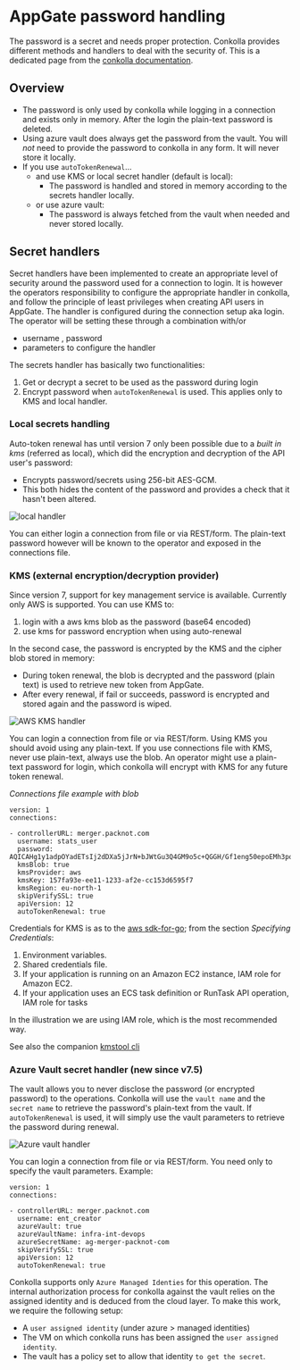 # AppGate password handling
The password is a secret and needs proper protection. Conkolla provides different methods and handlers to deal with the security of. This is a dedicated page from the [conkolla documentation](./README.md).

## Overview
- The password is only used by conkolla while logging in a connection and exists only in memory. After the login the plain-text password is deleted.
- Using azure vault does always get the password from the vault. You will *not* need to provide the password to conkolla in any form. It will never store it locally.
- If you use `autoTokenRenewal`...
	- and use KMS or local secret handler (default is local):
		- The password is handled and stored in memory according to the secrets handler locally.
	- or use azure vault:
		- The password is always fetched from the vault when needed and never stored locally.

## Secret handlers
Secret handlers have been implemented to create an appropriate level of security around the password used for a connection to login. It is however the operators responsibility to configure the appropriate handler in conkolla, and follow the principle of least privileges when creating API users in AppGate.
The handler is configured during the connection setup aka login. The operator will be setting these through a combination with/or 
- username , password
- parameters to configure the handler

The secrets handler has basically two functionalities:
1. Get or decrypt a secret to be used as the password during login
2. Encrypt password when `autoTokenRenewal` is used. This applies only to KMS and local handler.



### Local secrets handling
Auto-token renewal has until version 7 only been possible due to  a *built in kms* (referred as local), which did the encryption and decryption of the API user's password:
 - Encrypts password/secrets using 256-bit AES-GCM.  
 - This both hides the content of the password and provides a check that it hasn't been altered.
 
 ![local handler](./handler-local.png)

 You can either login a connection from file or via REST/form. The plain-text password however will be known to the operator and exposed in the connections file.


### KMS (external encryption/decryption provider)
Since version 7, support for key management service is available. Currently only AWS is supported. You can use KMS to:
1. login with a aws kms blob as the password (base64 encoded)
1. use kms for password encryption when using auto-renewal

In the second case, the password is encrypted by the  KMS and the cipher blob stored in memory:
- During token renewal, the blob is decrypted and the password (plain text) is used to retrieve new token from AppGate. 
- After every renewal, if fail or succeeds, password is encrypted and stored again and the password is wiped.


![AWS KMS handler](./handler-kms-aws.png)

You can login a connection from file or via REST/form. Using KMS you should avoid using any plain-text. If you use connections file with KMS, never use plain-text, always use the blob. An operator might use a plain-text password for login, which conkolla will encrypt with KMS for any future token renewal.

*Connections file example with blob*
```
version: 1
connections:

- controllerURL: merger.packnot.com 
  username: stats_user
  password: AQICAHg1y1adpOYadETsIj2dDXa5jJrN+bJWtGu3Q4GM9o5c+QGGH/Gf1eng50epoEMh3pqGAAAAZTBjBgkqhkiG9w0BBwagVjBUAgEAME8GCSqGSIb3DQEHATAeBglghkgBZQMEAS4wEQQMfUFJxInMFGkQscNOAgEQgCLk4WNrMENV50otKgrrNdaBLoeCTGeB0r5i3IS5zKoqlVFa
  kmsBlob: true
  kmsProvider: aws
  kmsKey: 157fa93e-ee11-1233-af2e-cc153d6595f7
  kmsRegion: eu-north-1
  skipVerifySSL: true
  apiVersion: 12
  autoTokenRenewal: true
```


Credentials for KMS is as to the [aws sdk-for-go](https://docs.aws.amazon.com/sdk-for-go/v1/developer-guide/configuring-sdk.html); from the section *Specifying Credentials*:

1. Environment variables.
2. Shared credentials file.
3. If your application is running on an Amazon EC2 instance, IAM role for Amazon EC2.
4. If your application uses an ECS task definition or RunTask API operation, IAM role for tasks

In the illustration we are using IAM role, which is the most recommended way.

See also the companion [kmstool cli](./kmstool.md)


### Azure Vault secret handler (new since v7.5)
The vault allows you to never disclose the password (or encrypted password) to the operations. Conkolla will use the `vault name` and the `secret name` to retrieve the password's plain-text from the vault. If `autoTokenRenewal` is used, it will simply use the vault parameters to retrieve the password during renewal. 


![Azure vault handler](./handler-vault-azure.png)

You can login a connection from file or via REST/form. You need only to specify the vault parameters. Example:

```
version: 1
connections:

- controllerURL: merger.packnot.com
  username: ent_creator
  azureVault: true
  azureVaultName: infra-int-devops
  azureSecretName: ag-merger-packnot-com  
  skipVerifySSL: true
  apiVersion: 12 
  autoTokenRenewal: true

```
Conkolla supports only `Azure Managed Identies` for this operation. The internal authorization process for conkolla against the vault relies on the assigned identity and is deduced from the cloud layer. To make this work, we require the following setup:
- A `user assigned identity` (under azure > managed identities)
- The VM on which conkolla runs has been assigned the `user assigned identity`. 
- The vault has a policy set to allow that identity `to get the secret`. 

